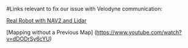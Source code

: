 #Links relevant to fix our issue with Velodyne communication:

[Real Robot with NAV2 and Lidar](https://www.youtube.com/watch?v=jkoGkAd0GYk)

[Mapping without a Previous Map] (https://www.youtube.com/watch?v=dDODrSy6cYU)

